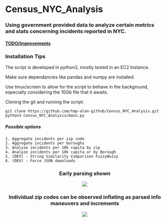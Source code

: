 #                                                         Census_NYC_Analysis
### Using government provided data to analyze certain metrics and stats concerning incidents reported in NYC.


#### [TODO/Improvements](https://github.com/tmp-alan-github/Census_NYC_Analysis/blob/master/todo.md)

### Installation Tips
The script is developed in python3, mostly tested in an EC2 Instance.

Make sure dependancies like pandas and numpy are installed.

Use tmux/screen to allow for the script to behave in the background, especially considering the 10Gb file that it awaits.

Cloning the git and running the script:
```
git clone https://github.com/tmp-alan-github/Census_NYC_Analysis.git
python3 Census_NYC_Analysis/main.py
```
##### Possible options
```
1. Aggregate incidents per zip code
2. Aggregate incidents per boroughs
3. Analyze incidents per 10k capita by zip
4. Analyze incidents per 10k capita or by Borough
5. (DEV) - String Similarity Comparison FuzzyWuzzy
6. (DEV) - Force JSON downloads
```

<div align='center'>


###  Early parsing shown


![](https://i.imgur.com/VBmmhMB.gif)

### Individual zip codes can be observed inflating as parsed info maneuvers and increments
![](https://i.imgur.com/tXDhuLV.gif)


</div>
